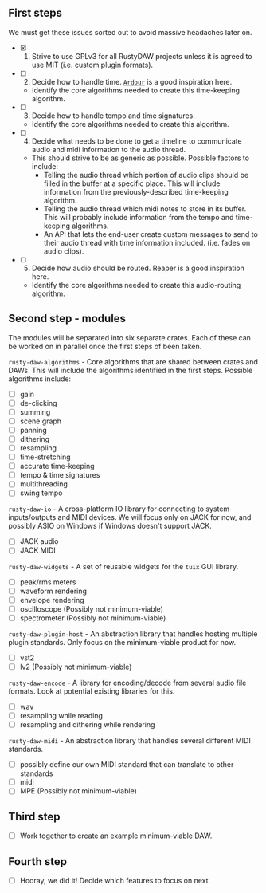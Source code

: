 ## First steps
We must get these issues sorted out to avoid massive headaches later on.
- [x] 1. Strive to use GPLv3 for all RustyDAW projects unless it is agreed to use MIT (i.e. custom plugin formats).
- [ ] 2. Decide how to handle time. [`Ardour`] is a good inspiration here.
  - Identify the core algorithms needed to create this time-keeping algorithm.
- [ ] 3. Decide how to handle tempo and time signatures.
  - Identify the core algorithms needed to create this algorithm.
- [ ] 4. Decide what needs to be done to get a timeline to communicate audio and midi information to the audio thread.
  - This should strive to be as generic as possible. Possible factors to include:
    - Telling the audio thread which portion of audio clips should be filled in the buffer at a specific place. This will include information from
    the previously-described time-keeping algorithm.
    - Telling the audio thread which midi notes to store in its buffer. This will probably include information from the tempo and time-keeping
    algorithms.
    - An API that lets the end-user create custom messages to send to their audio thread with time information included. (i.e. fades on audio clips).
- [ ] 5. Decide how audio should be routed. Reaper is a good inspiration here.
  - Identify the core algorithms needed to create this audio-routing algorithm.

## Second step - modules
The modules will be separated into six separate crates. Each of these can be worked on in parallel once the first steps of been taken.

`rusty-daw-algorithms` - Core algorithms that are shared between crates and DAWs. This will include the algorithms identified in the first steps. Possible
algorithms include:
  - [ ] gain
  - [ ] de-clicking
  - [ ] summing
  - [ ] scene graph
  - [ ] panning
  - [ ] dithering
  - [ ] resampling
  - [ ] time-stretching
  - [ ] accurate time-keeping
  - [ ] tempo & time signatures
  - [ ] multithreading
  - [ ] swing tempo

 `rusty-daw-io` - A cross-platform IO library for connecting to system inputs/outputs and MIDI devices. We will focus only on JACK for now, and possibly
 ASIO on Windows if Windows doesn't support JACK.
 - [ ] JACK audio
 - [ ] JACK MIDI

 `rusty-daw-widgets` - A set of reusable widgets for the `tuix` GUI library.
 - [ ] peak/rms meters
 - [ ] waveform rendering
 - [ ] envelope rendering
 - [ ] oscilloscope (Possibly not minimum-viable)
 - [ ] spectrometer (Possibly not minimum-viable)

 `rusty-daw-plugin-host` - An abstraction library that handles hosting multiple plugin standards. Only focus on the minimum-viable product for now.
 - [ ] vst2
 - [ ] lv2 (Possibly not minimum-viable)

 `rusty-daw-encode` - A library for encoding/decode from several audio file formats. Look at potential existing libraries for this.
 - [ ] wav
 - [ ] resampling while reading
 - [ ] resampling and dithering while rendering

 `rusty-daw-midi` - An abstraction library that handles several different MIDI standards.
 - [ ] possibly define our own MIDI standard that can translate to other standards
 - [ ] midi
 - [ ] MPE (Possibly not minimum-viable)

 ## Third step
 - [ ] Work together to create an example minimum-viable DAW.

 ## Fourth step
 - [ ] Hooray, we did it! Decide which features to focus on next.

[`Ardour`]: https://ardour.org/timing.html
